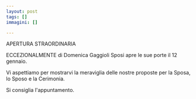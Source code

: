 ```yaml
---
layout: post
tags: []
immagini: []

---
```

APERTURA STRAORDINARIA

ECCEZIONALMENTE di Domenica Gaggioli Sposi apre le sue porte il 12 gennaio.

Vi aspettiamo per mostrarvi la meraviglia delle nostre proposte per la Sposa, lo Sposo e la Cerimonia.

Si consiglia l'appuntamento.